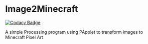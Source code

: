 # Image2Minecraft

[![Codacy Badge](https://api.codacy.com/project/badge/Grade/1221d5e280624cc0902f6d29bb2350ab)](https://app.codacy.com/manual/pierre.ayfri/Image2Minecraft?utm_source=github.com&utm_medium=referral&utm_content=Ayfri/Image2Minecraft&utm_campaign=Badge_Grade_Dashboard)

A simple Processing program using PApplet to transform images to Minecraft Pixel Art
